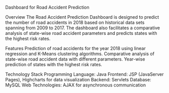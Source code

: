 Dashboard for Road Accident Prediction

Overview 
The Road Accident Prediction Dashboard is designed to predict the number of road accidents in 2018 based on historical data sets spanning from 2009 to 2017. The dashboard also facilitates a comparative analysis of state-wise road accident parameters and predicts states with the highest risk rates.

Features 
Prediction of road accidents for the year 2018 using linear regression and K-Means clustering algorithms.
Comparative analysis of state-wise road accident data with different parameters.
Year-wise prediction of states with the highest risk rates.

Technology Stack
Programming Language: Java
Frontend: JSP (JavaServer Pages), Highcharts for data visualization
Backend: Servlets
Database: MySQL
Web Technologies: AJAX for asynchronous communication
